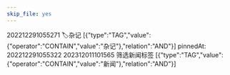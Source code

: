 ```yaml
---
skip_file: yes
---
```

202212291055271 🏷️杂记 [{"type":"TAG","value":{"operator":"CONTAIN","value":"杂记"},"relation":"AND"}] pinnedAt: 202212291055322
202312011101565 筛选新闻标签 [{"type":"TAG","value":{"operator":"CONTAIN","value":"新闻"},"relation":"AND"}]